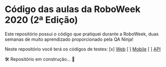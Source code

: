 # Código das aulas da RoboWeek 2020 (2ª Edição)
Este repositório possui o código que pratiquei durante a RoboWeek, duas semanas de muito aprendizado proporcionado pela QA Ninja!

Neste repositório você terá os códigos de testes:
[x] [Web]()
[ ] [Mobile]()
[ ] [API]()

🛠 Repositório em construção... 🧰